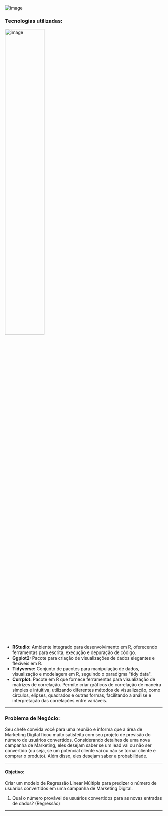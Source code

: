 ![image](https://github.com/AlbertoFAraujo/ML_Marketing_digital/assets/105552990/3cf1274f-e434-4ab2-b01b-c02751e382a4)

### Tecnologias utilizadas: 
<img src="https://github.com/AlbertoFAraujo/ML_Marketing_digital/assets/105552990/d30403c2-76d4-4504-b6a5-894e3ab44fce" alt="image" width="50%">

- **RStudio:** Ambiente integrado para desenvolvimento em R, oferecendo ferramentas para escrita, execução e depuração de código.
- **Ggplot2:** Pacote para criação de visualizações de dados elegantes e flexíveis em R.
- **Tidyverse:** Conjunto de pacotes para manipulação de dados, visualização e modelagem em R, seguindo o paradigma "tidy data".
- **Corrplot:** Pacote em R que fornece ferramentas para visualização de matrizes de correlação. Permite criar gráficos de correlação de maneira simples e intuitiva, utilizando diferentes métodos de visualização, como círculos, elipses, quadrados e outras formas, facilitando a análise e interpretação das correlações entre variáveis.
<hr>

### Problema de Negócio:

Seu chefe convida você para uma reunião e informa que a área de Marketing Digital ficou muito satisfeita com seu projeto de previsão do número de usuários convertidos. Considerando detalhes de uma nova campanha de Marketing, eles desejam saber se um lead vai ou não ser convertido (ou seja, se um potencial cliente vai ou não se tornar cliente e comprar o produto). Além disso, eles desejam saber a probabilidade.

------------------------------------------------------------------------

#### Objetivo:

Criar um modelo de Regressão Linear Múltipla para predizer o número de usuários convertidos em uma campanha de Marketing Digital.

1. Qual o número provável de usuários convertidos para as novas entradas de dados? (Regressão)

------------------------------------------------------------------------
